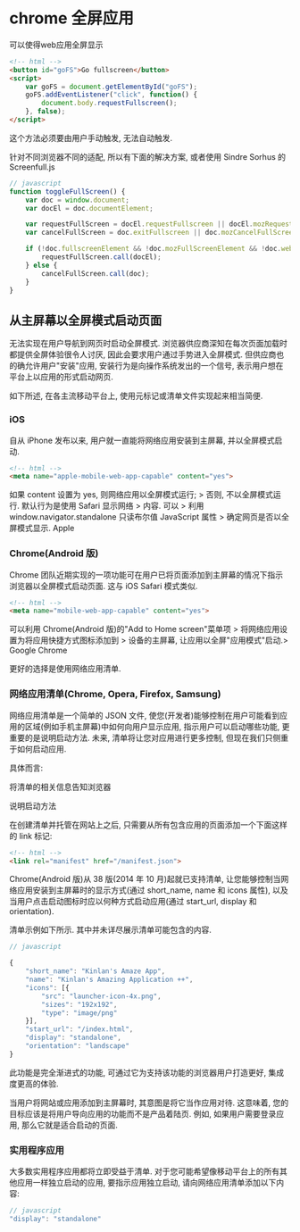 <!--
Created: Fri Sep 20 2019 18:15:22 GMT+0800 (China Standard Time)
Modified: Wed Sep 25 2019 19:32:09 GMT+0800 (China Standard Time)
-->
# chrome 全屏应用

可以使得web应用全屏显示

``` html
<!-- html -->
<button id="goFS">Go fullscreen</button>
<script>
    var goFS = document.getElementById("goFS");
    goFS.addEventListener("click", function() {
        document.body.requestFullscreen();
    }, false);
</script>
```

这个方法必须要由用户手动触发, 无法自动触发.

针对不同浏览器不同的适配, 所以有下面的解决方案, 或者使用 Sindre Sorhus 的 Screenfull.js 

``` js
// javascript
function toggleFullScreen() {
    var doc = window.document;
    var docEl = doc.documentElement;

    var requestFullScreen = docEl.requestFullscreen || docEl.mozRequestFullScreen || docEl.webkitRequestFullScreen || docEl.msRequestFullscreen;
    var cancelFullScreen = doc.exitFullscreen || doc.mozCancelFullScreen || doc.webkitExitFullscreen || doc.msExitFullscreen;

    if (!doc.fullscreenElement && !doc.mozFullScreenElement && !doc.webkitFullscreenElement && !doc.msFullscreenElement) {
        requestFullScreen.call(docEl);
    } else {
        cancelFullScreen.call(doc);
    }
}
```

## 从主屏幕以全屏模式启动页面

无法实现在用户导航到网页时启动全屏模式. 浏览器供应商深知在每次页面加载时都提供全屏体验很令人讨厌, 因此会要求用户通过手势进入全屏模式. 但供应商也的确允许用户"安装"应用, 安装行为是向操作系统发出的一个信号, 表示用户想在平台上以应用的形式启动网页.

如下所述, 在各主流移动平台上, 使用元标记或清单文件实现起来相当简便.

### iOS

自从 iPhone 发布以来, 用户就一直能将网络应用安装到主屏幕, 并以全屏模式启动.

``` html
<!-- html -->
<meta name="apple-mobile-web-app-capable" content="yes">
```

如果 content 设置为 yes, 则网络应用以全屏模式运行; > 否则, 不以全屏模式运行. 默认行为是使用 Safari 显示网络 > 内容. 可以 > 利用 window.navigator.standalone 只读布尔值 JavaScript 属性 > 确定网页是否以全屏模式显示. Apple

### Chrome(Android 版)

Chrome 团队近期实现的一项功能可在用户已将页面添加到主屏幕的情况下指示浏览器以全屏模式启动页面. 这与 iOS Safari 模式类似.

``` html
<!-- html -->
<meta name="mobile-web-app-capable" content="yes">
```

可以利用 Chrome(Android 版)的"Add to Home screen"菜单项 > 将网络应用设置为将应用快捷方式图标添加到 > 设备的主屏幕, 让应用以全屏"应用模式"启动.> Google Chrome

更好的选择是使用网络应用清单.

### 网络应用清单(Chrome, Opera, Firefox, Samsung)

网络应用清单是一个简单的 JSON 文件, 使您(开发者)能够控制在用户可能看到应用的区域(例如手机主屏幕)中如何向用户显示应用, 指示用户可以启动哪些功能, 更重要的是说明启动方法. 未来, 清单将让您对应用进行更多控制, 但现在我们只侧重于如何启动应用.

具体而言:

将清单的相关信息告知浏览器

说明启动方法

在创建清单并托管在网站上之后, 只需要从所有包含应用的页面添加一个下面这样的 link 标记:

``` html
<!-- html -->
<link rel="manifest" href="/manifest.json">
```

Chrome(Android 版)从 38 版(2014 年 10 月)起就已支持清单, 让您能够控制当网络应用安装到主屏幕时的显示方式(通过 short_name, name 和 icons 属性), 以及当用户点击启动图标时应以何种方式启动应用(通过 start_url, display 和 orientation).

清单示例如下所示. 其中并未详尽展示清单可能包含的内容.

``` js
// javascript

{
    "short_name": "Kinlan's Amaze App",
    "name": "Kinlan's Amazing Application ++",
    "icons": [{
        "src": "launcher-icon-4x.png",
        "sizes": "192x192",
        "type": "image/png"
    }],
    "start_url": "/index.html",
    "display": "standalone",
    "orientation": "landscape"
}
```

此功能是完全渐进式的功能, 可通过它为支持该功能的浏览器用户打造更好, 集成度更高的体验.

当用户将网站或应用添加到主屏幕时, 其意图是将它当作应用对待. 这意味着, 您的目标应该是将用户导向应用的功能而不是产品着陆页. 例如, 如果用户需要登录应用, 那么它就是适合启动的页面.

### 实用程序应用

大多数实用程序应用都将立即受益于清单. 对于您可能希望像移动平台上的所有其他应用一样独立启动的应用, 要指示应用独立启动, 请向网络应用清单添加以下内容:

``` js
// javascript
"display": "standalone"
```

